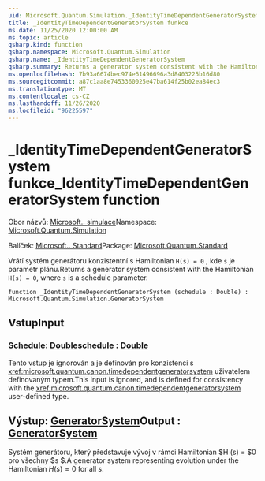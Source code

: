 ```yaml
---
uid: Microsoft.Quantum.Simulation._IdentityTimeDependentGeneratorSystem
title: _IdentityTimeDependentGeneratorSystem funkce
ms.date: 11/25/2020 12:00:00 AM
ms.topic: article
qsharp.kind: function
qsharp.namespace: Microsoft.Quantum.Simulation
qsharp.name: _IdentityTimeDependentGeneratorSystem
qsharp.summary: Returns a generator system consistent with the Hamiltonian `H(s) = 0`, where `s` is a schedule parameter.
ms.openlocfilehash: 7b93a6674bec974e61496696a3d8403225b16d80
ms.sourcegitcommit: a87c1aa8e7453360025e47ba614f25b02ea84ec3
ms.translationtype: MT
ms.contentlocale: cs-CZ
ms.lasthandoff: 11/26/2020
ms.locfileid: "96225597"
---
```

# <a name="_identitytimedependentgeneratorsystem-function"></a><span data-ttu-id="414bb-102">_IdentityTimeDependentGeneratorSystem funkce</span><span class="sxs-lookup"><span data-stu-id="414bb-102">_IdentityTimeDependentGeneratorSystem function</span></span>

<span data-ttu-id="414bb-103">Obor názvů: [Microsoft.. simulace](xref:Microsoft.Quantum.Simulation)</span><span class="sxs-lookup"><span data-stu-id="414bb-103">Namespace: [Microsoft.Quantum.Simulation](xref:Microsoft.Quantum.Simulation)</span></span>

<span data-ttu-id="414bb-104">Balíček: [Microsoft.. Standard](https://nuget.org/packages/Microsoft.Quantum.Standard)</span><span class="sxs-lookup"><span data-stu-id="414bb-104">Package: [Microsoft.Quantum.Standard](https://nuget.org/packages/Microsoft.Quantum.Standard)</span></span>


<span data-ttu-id="414bb-105">Vrátí systém generátoru konzistentní s Hamiltonian `H(s) = 0` , kde `s` je parametr plánu.</span><span class="sxs-lookup"><span data-stu-id="414bb-105">Returns a generator system consistent with the Hamiltonian `H(s) = 0`, where `s` is a schedule parameter.</span></span>

```qsharp
function _IdentityTimeDependentGeneratorSystem (schedule : Double) : Microsoft.Quantum.Simulation.GeneratorSystem
```


## <a name="input"></a><span data-ttu-id="414bb-106">Vstup</span><span class="sxs-lookup"><span data-stu-id="414bb-106">Input</span></span>

### <a name="schedule--double"></a><span data-ttu-id="414bb-107">Schedule: [Double](xref:microsoft.quantum.lang-ref.double)</span><span class="sxs-lookup"><span data-stu-id="414bb-107">schedule : [Double](xref:microsoft.quantum.lang-ref.double)</span></span>

<span data-ttu-id="414bb-108">Tento vstup je ignorován a je definován pro konzistenci s <xref:microsoft.quantum.canon.timedependentgeneratorsystem> uživatelem definovaným typem.</span><span class="sxs-lookup"><span data-stu-id="414bb-108">This input is ignored, and is defined for consistency with the <xref:microsoft.quantum.canon.timedependentgeneratorsystem> user-defined type.</span></span>



## <a name="output--generatorsystem"></a><span data-ttu-id="414bb-109">Výstup: [GeneratorSystem](xref:Microsoft.Quantum.Simulation.GeneratorSystem)</span><span class="sxs-lookup"><span data-stu-id="414bb-109">Output : [GeneratorSystem](xref:Microsoft.Quantum.Simulation.GeneratorSystem)</span></span>

<span data-ttu-id="414bb-110">Systém generátoru, který představuje vývoj v rámci Hamiltonian $H (s) = $0 pro všechny $s $.</span><span class="sxs-lookup"><span data-stu-id="414bb-110">A generator system representing evolution under the Hamiltonian $H(s) = 0$ for all $s$.</span></span>